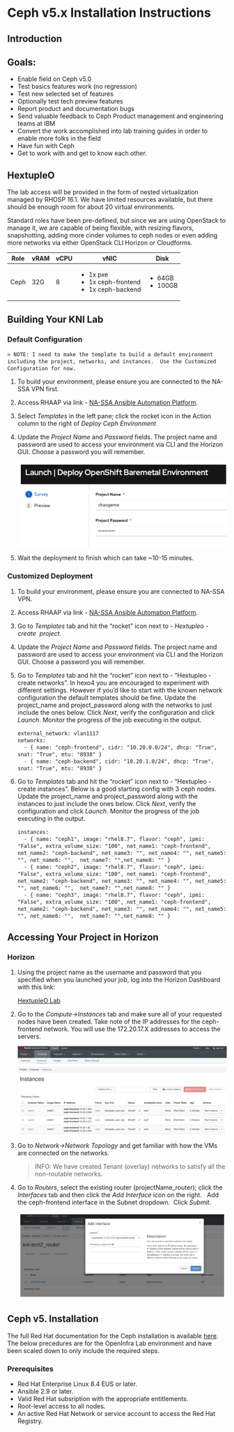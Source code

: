 # Ceph v5.x Installation Instructions

## Introduction

## Goals:

* Enable field on Ceph v5.0
* Test basics features work (no regression)
* Test new selected set of features
* Optionally test tech preview features
* Report product and documentation bugs 
* Send valuable feedback to Ceph Product management and engineering teams at IBM
* Convert the work accomplished into lab training guides in order to enable more folks in the field
* Have fun with Ceph
* Get to work with and get to know each other.

## HextupleO

The lab access will be provided in the form of nested virtualization managed by RHOSP 16.1.  We have limited resources available, but there should be enough room for about 20 virtual environments.

Standard roles have been pre-defined, but since we are using OpenStack to manage it, we are capable of being flexible, with resizing flavors, snapshotting, adding more cinder volumes to ceph nodes or even adding more networks via either OpenStack CLI Horizon or Cloudforms.

| Role | vRAM | vCPU | vNIC | Disk |
|-----|-------|-----|-----|------|
| Ceph | 32G| 8 | <ul><li>1x pxe</li><li>1x ceph-frontend</li><li>1x ceph-backend</li> | <ul><li>64GB</li><li>100GB</li> |


## Building Your KNI Lab

### Default Configuration

    > NOTE: I need to make the template to build a default environment including the project, networks, and instances.  Use the Customized Configuration for now.

1. To build your environment, please ensure you are connected to the NA-SSA VPN first.
   
2. Access RHAAP via link - [NA-SSA Ansible Automation Platform](https://cloud-infra-tower.apps.ocp-bm.openinfra.lab/#/login).

3. Select *Templates* in the left pane; click the rocket icon in the Action column to the right of *Deploy Ceph Environment*

4. Update the *Project Name* and *Password* fields. The project name and password are used to access your environment via CLI and the Horizon GUI.  Choose a password you will remember.

    ![Screenshot](images/hextupleo-default1.png)

5. Wait the deployment to finish which can take ~10-15 minutes.


### Customized Deployment  

1.  To build your environment, please ensure you are connected to NA-SSA VPN.  

2.  Access RHAAP via link - [NA-SSA Ansible Automation Platform](https://cloud-infra-tower.apps.ocp-bm.openinfra.lab/#/login).  

3. Go to *Templates* tab and hit the “rocket” icon next to - *Hextupleo - create  project*.  

4. Update the *Project Name* and *Password* fields. The project name and password are used to access your environment via CLI and the Horizon GUI.  Choose a password you will remember.  

5.  Go to *Templates* tab and hit the “rocket” icon next to - “Hextupleo - create networks”.  In hexo4 you are encouraged to experiment with different settings. However if you’d like to start with the known network configuration the default templates should be fine.  Update the project_name and project_password along with the networks to just include the ones below.  Click *Next*, verify the configuration and click *Launch*.  Monitor the progress of the job executing in the output. 

    ```
    external_network: vlan1117
    networks:  
      - { name: "ceph-frontend", cidr: "10.20.0.0/24", dhcp: "True", snat: "True", mtu: "8938" }  
      - { name: "ceph-backend", cidr: "10.20.1.0/24", dhcp: "True", snat: "True", mtu: "8938" }  
    ```  
      

6. Go to *Templates* tab and hit the “rocket” icon next to - “Hextupleo - create instances”.  Below is a good starting config with 3 ceph nodes.  Update the project_name and project_password along with the instances to just include the ones below.  Click *Next*, verify the configuration and click *Launch*.  Monitor the progress of the job executing in the output.  

    ```
    instances:  
      - { name: "ceph1", image: "rhel8.7", flavor: "ceph", ipmi: "False", extra_volume_size: "100", net_name1: "ceph-frontend", net_name2: "ceph-backend", net_name3: "", net_name4: "", net_name5: "", net_name6: "",  net_name7: "",net_name8: "" }  
      - { name: "ceph2", image: "rhel8.7", flavor: "ceph", ipmi: "False", extra_volume_size: "100", net_name1: "ceph-frontend", net_name2: "ceph-backend", net_name3: "", net_name4: "", net_name5: "", net_name6: "",  net_name7: "",net_name8: "" }  
      - { name: "ceph3", image: "rhel8.7", flavor: "ceph", ipmi: "False", extra_volume_size: "100", net_name1: "ceph-frontend", net_name2: "ceph-backend", net_name3: "", net_name4: "", net_name5: "", net_name6: "",  net_name7: "",net_name8: "" }  
    
    ```  


## Accessing Your Project in Horizon

### Horizon

1. Using the project name as the username and password that you specified when you launched your job, log into the Horizon Dashboard with this link: 

      [HextupleO Lab](https://hextupleo.openinfra.lab) 
        
2. Go to the *Compute->Instances* tab and make sure all of your requested nodes have been created.  Take note of the IP addresses for the ceph-frontend network.  You will use the 172.20.17.X addresses to access the servers.  


    ![Screenshot](images/ceph-instancelist.png)

  
3. Go to *Network->Network Topology* and get familiar with how the VMs are connected on the networks.  

    > INFO: We have created Tenant (overlay) networks to satisfy all the non-routable networks.    

  
4. Go to *Routers*, select the existing router (projectName_router); click the *Interfaces* tab and then click the *Add Interface* icon on the right.   Add the ceph-frontend interface in the Subnet dropdown.  Click *Submit*.  

    ![Router Screenshot](images/hextupleo-horizon2.png)
  

## Ceph v5. Installation

The full Red Hat documentation for the Ceph installation is available [here](https://access.redhat.com/documentation/en-us/red_hat_ceph_storage/5/html/installation_guide/red-hat-ceph-storage_install).  The below precedures are for the OpenInfra Lab environment and have been scaled down to only include the required steps.  

### Prerequisites

* Red Hat Enterprise Linux 8.4 EUS or later.  
* Ansible 2.9 or later.  
* Valid Red Hat subsription with the appropriate entitlements.  
* Root-level access to all nodes.  
* An active Red Hat Network or service account to access the Red Hat Registry.  



